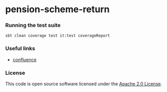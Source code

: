 
# pension-scheme-return

### Running the test suite
```
sbt clean coverage test it:test coverageReport
```

### Useful links
- [confluence](https://confluence.tools.tax.service.gov.uk/display/PSR/Pension+Scheme+Return+Home)

### License

This code is open source software licensed under the [Apache 2.0 License]("http://www.apache.org/licenses/LICENSE-2.0.html").
